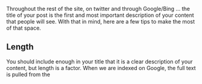 Throughout the rest of the site, on twitter and through Google/Bing … the title of your post is the first and most important description of your content that people will see. With that in mind, here are a few tips to make the most of that space.

## Length

You should include enough in your title that it is a clear description of your content, but length is a factor. When we are indexed on Google, the full text is pulled from the <title> element of the page, but only the first x characters are visible in search results. For that reason, including the entire name of your series/show as the first part of the title is really taking away from what is shown to the user on other sites.

Take this video for example

<http://channel9.msdn.com/Series/Windows-Azure-Pack-Express-Installation-Walkthrough/02>

The title of the series is "Windows Azure Pack: Express Installation Walkthrough", and this is shown on every page where that video is listed (as you can see in the images below).

[<img class="aligncenter size-full wp-image-1445" src="http://www.duncanmackenzie.net/wp-content/uploads/2015/04/clip_image001.png" alt="Series Title in the page title" width="1024" height="92" srcset="http://www.duncanmackenzie.net/wp-content/uploads/2015/04/clip_image001.png 1024w, http://www.duncanmackenzie.net/wp-content/uploads/2015/04/clip_image001-300x27.png 300w" sizes="(max-width: 709px) 85vw, (max-width: 909px) 67vw, (max-width: 1362px) 62vw, 840px" />](http://www.duncanmackenzie.net/wp-content/uploads/2015/04/clip_image001.png" rel="lightbox[1458]" title="Series Title in the page title)

_In the title of the browser window_

[<img class="aligncenter size-full wp-image-1447" src="http://www.duncanmackenzie.net/wp-content/uploads/2015/04/clip_image002.png" alt="Series Titles on the post" width="996" height="274" srcset="http://www.duncanmackenzie.net/wp-content/uploads/2015/04/clip_image002.png 996w, http://www.duncanmackenzie.net/wp-content/uploads/2015/04/clip_image002-300x83.png 300w" sizes="(max-width: 709px) 85vw, (max-width: 909px) 67vw, (max-width: 1362px) 62vw, 840px" />](http://www.duncanmackenzie.net/wp-content/uploads/2015/04/clip_image002.png" rel="lightbox[1458]" title="Series Titles on the post)

_On the page… in fact, in this case, it is listed 3 times (in addition to being in the title of the tab in the browser)_

And in listings elsewhere on the site

[<img class="aligncenter size-full wp-image-1449" src="http://www.duncanmackenzie.net/wp-content/uploads/2015/04/clip_image003.png" alt="Series name shows up in listings" width="792" height="255" srcset="http://www.duncanmackenzie.net/wp-content/uploads/2015/04/clip_image003.png 792w, http://www.duncanmackenzie.net/wp-content/uploads/2015/04/clip_image003-300x97.png 300w" sizes="(max-width: 709px) 85vw, (max-width: 909px) 67vw, (max-width: 984px) 61vw, (max-width: 1362px) 45vw, 600px" />](http://www.duncanmackenzie.net/wp-content/uploads/2015/04/clip_image003.png" rel="lightbox[1458]" title="Series name shows up in listings)

Making the start of the title be the name of the series though, means that the actual specific content of this video is not visible in the title in Bing or Google. The two snippets below are how this entry shows up in these two search engines.

[<img class="aligncenter size-full wp-image-1451" src="http://www.duncanmackenzie.net/wp-content/uploads/2015/04/clip_image004.png" alt="Bing search results" width="582" height="231" srcset="http://www.duncanmackenzie.net/wp-content/uploads/2015/04/clip_image004.png 582w, http://www.duncanmackenzie.net/wp-content/uploads/2015/04/clip_image004-300x119.png 300w" sizes="(max-width: 582px) 85vw, 582px" />](http://www.duncanmackenzie.net/wp-content/uploads/2015/04/clip_image004.png" rel="lightbox[1458]" title="Bing search results)

_<span style="font-size: xx-small;">Bing</span>_

[<img class="aligncenter size-full wp-image-1453" src="http://www.duncanmackenzie.net/wp-content/uploads/2015/04/clip_image005.png" alt="Google Search Results" width="566" height="249" srcset="http://www.duncanmackenzie.net/wp-content/uploads/2015/04/clip_image005.png 566w, http://www.duncanmackenzie.net/wp-content/uploads/2015/04/clip_image005-300x132.png 300w" sizes="(max-width: 566px) 85vw, 566px" />](http://www.duncanmackenzie.net/wp-content/uploads/2015/04/clip_image005.png" rel="lightbox[1458]" title="Google Search Results)

_<span style="font-size: xx-small;">Google</span>_

You can find more info on [the limits for visible title length here](http://blog.powermapper.com/blog/post/Page-Title-Length-for-Search-Engines.aspx), but in the end I would focus on putting the right info in the title, and putting the most important parts closer to the front… ideally in the first 50-60 characters.

## What to say in the title

I touched on it a bit in the section above, but you should make sure your title accurately describes the content. That's really the key, but keeping in the mind the length restrictions described above, there are some tricks to make this work well.

First, make sure you know what the point of your video is. Is it to introduce 5 features of ASP.NET 5? Awesome, then you have a lot of room to work with.

[<img class="aligncenter size-full wp-image-1455" src="http://www.duncanmackenzie.net/wp-content/uploads/2015/04/clip_image006.png" alt="5 Things About ASP.NET 5 that will blow your mind!" width="765" height="212" srcset="http://www.duncanmackenzie.net/wp-content/uploads/2015/04/clip_image006.png 765w, http://www.duncanmackenzie.net/wp-content/uploads/2015/04/clip_image006-300x83.png 300w" sizes="(max-width: 709px) 85vw, (max-width: 909px) 67vw, (max-width: 984px) 61vw, (max-width: 1362px) 45vw, 600px" />](http://www.duncanmackenzie.net/wp-content/uploads/2015/04/clip_image006.png" rel="lightbox[1458]" title="5 Things About ASP.NET 5 that will blow your mind!)

In the title above, we know it is about ASP.NET 5 … and people love a numbered list of items… and there is nothing wrong with a bit of style and personality to your title (or your content!). If you can be specific, you should be. For example, if it is 5 new features, I'd say features instead of things… but sometimes it isn't possible.

Include the product or technology you are talking about. Yes, you probably mention it in the body of the post, and in the tags, but the title is extremely important for discovery. Search engines rank it highly and it is also what they show to users, so the decision of whether or not to click is going to depend highly on that title. On that note…

## Don't do &#8216;clickbait'

You can search around to find out more about this term, but I'll sum it up: Clickbait headlines are essentially a tease, they give you no real information, but hint at an amazing or interesting story just hiding behind the click. This is not helpful to anyone, even if stats show that they work. Yes, the person clicks, but if the article isn't content they actually want to read, they just jump away seconds later. You get a page view, but no video view, and you definitely haven't helped our customers.

For example, you could say this:

_"You won't believe what Microsoft has added to Windows 10…"_

Or you could say

_"New features in Windows 10"_

One implies it is shocking and exciting, the other just tells me what I'll learn if I click it.

As mentioned earlier, more specifics would be good. Windows 10 is a big product, so maybe  "New features for client applications in Windows 10" or "5 new features in Windows 10 for client applications". A list of items, "5 hottest cars at the auto show", is really common in both good and bad headlines online. This style of headline is so common in &#8216;clickbait' that sometimes we associate it with that type of misleading content. In reality though, [people love numbered lists of things](http://www.newyorker.com/tech/elements/a-list-of-reasons-why-our-brains-love-lists), so as long as you deliver what you promise then I think you should go for it.